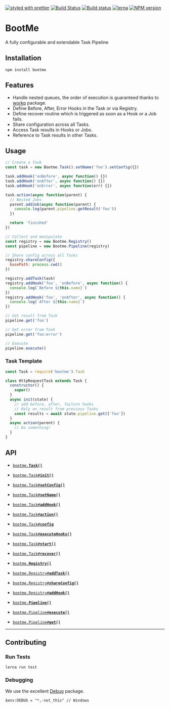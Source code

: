 [![styled with prettier](https://img.shields.io/badge/styled_with-prettier-ff69b4.svg)](#badge)
[![Build Status](https://travis-ci.org/StarpTech/bootme.svg?branch=master)](https://travis-ci.org/StarpTech/bootme)
[![Build status](https://ci.appveyor.com/api/projects/status/58ldk1x962nviv03?svg=true)](https://ci.appveyor.com/project/StarpTech/bootme)
[![lerna](https://img.shields.io/badge/maintained%20with-lerna-cc00ff.svg)](https://lernajs.io/)
[![NPM version](https://img.shields.io/npm/v/bootme.svg?style=flat)](https://www.npmjs.com/package/bootme)

# BootMe

A fully configurable and extendable Task Pipeline

## Installation

```
npm install bootme
```

## Features

- Handle nested queues, the order of execution is guaranteed thanks to [workq](https://github.com/delvedor/workq) package.
- Define Before, After, Error Hooks in the Task or via Registry.
- Define recover routine which is triggered as soon as a Hook or a Job fails.
- Share configuration across all Tasks.
- Access Task results in Hooks or Jobs.
- Reference to Task results in other Tasks.

## Usage

```js
// Create a Task
const task = new Bootme.Task().setName('foo').setConfig({})

task.addHook('onBefore', async function() {})
task.addHook('onAfter', async function() {})
task.addHook('onError', async function(err) {})

task.action(async function(parent) {
  // Nested Jobs
  parent.addJob(async function(parent) {
    console.log(parent.pipeline.getResult('foo'))
  })

  return 'finished'
})

// Collect and manipulate
const registry = new Bootme.Registry()
const pipeline = new Bootme.Pipeline(registry)

// Share config across all Tasks
registry.shareConfig({
  basePath: process.cwd()
})

registry.addTask(task)
registry.addHook('foo', 'onBefore', async function() {
  console.log(`Before ${this.name}`)
})
registry.addHook('foo', 'onAfter', async function() {
  console.log(`After ${this.name}`)
})

// Get result from Task
pipeline.get('foo')

// Get error from Task
pipeline.get('foo:error')

// Execute
pipeline.execute()
```

### Task Template

```js
const Task = require('bootme').Task

class HttpRequestTask extends Task {
  constructor() {
    super()
  }
  async init(state) {
    // add before, after, failure hooks
    // Rely on result from previous Tasks
    const results = await state.pipeline.get(['foo'])
  }
  async action(parent) {
    // Do something!
  }
}
```

## API

  * <a href="#task"><code>bootme.<b>Task()</b></code></a>
  * <a href="#setConfig"><code>bootme.Task#<b>init()</b></code></a>
  * <a href="#setConfig"><code>bootme.Task#<b>setConfig()</b></code></a>
  * <a href="#setName"><code>bootme.Task#<b>setName()</b></code></a>
  * <a href="#addHook"><code>bootme.Task#<b>addHook()</b></code></a>
  * <a href="#action"><code>bootme.Task#<b>action()</b></code></a>
  * <a href="#config"><code>bootme.Task#<b>config</b></code></a>
  * <a href="#executeHooks"><code>bootme.Task#<b>executeHooks()</b></code></a>
  * <a href="#start"><code>bootme.Task#<b>start()</b></code></a>
  * <a href="#recover"><code>bootme.Task#<b>recover()</b></code></a>

  * <a href="#registry"><code>bootme.<b>Registry()</b></code></a>
  * <a href="#addTask"><code>bootme.Registry#<b>addTask()</b></code></a>
  * <a href="#shareConfig"><code>bootme.Registry#<b>shareConfig()</b></code></a>
  * <a href="#addHookRegistry"><code>bootme.Registry#<b>addHook()</b></code></a>

  * <a href="#Pipeline"><code>bootme.<b>Pipeline()</b></code></a>
  * <a href="#execute"><code>bootme.Pipeline#<b>execute()</b></code></a>
  * <a href="#getResult"><code>bootme.Pipeline#<b>get()</b></code></a>

-------------------------------------------------------

## Contributing

### Run Tests

```
lerna run test
```

### Debugging
We use the excellent [Debug](https://github.com/visionmedia/debug) package.
```
$env:DEBUG = "*,-not_this" // Windows
```
